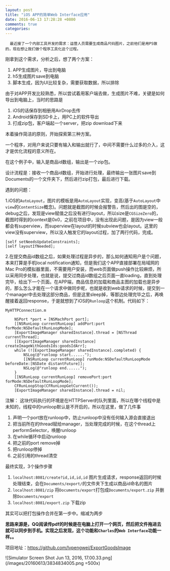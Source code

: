 ```yaml
---
layout: post
title: "iOS APP的简单Web Interface应用"
date: 2016-06-13 17:28:28 +0800
comments: true
categories: 
---
```


      最近接了一个内部工具开发的需求：运营人员需要生成商品尺码图片，之前他们是用PS做的，现在想让我们做个程序工具化这个过程。

刚拿到这个需求，分析之后，想了两个方案：

 1. APP生成图片，导出到电脑
 2. h5生成图片save到电脑
 3. 脚本生成，因为UI比较复杂，需要获取数据，所以排除

由于对APP开发比较熟悉，所以尝试着用客户端去做，生成图片不难，关键是如何导出到电脑上，当时的思路是

 1. iOS的话保存到相册用AirDrop去传
 2. Android保存到SD卡上，用PC上的软件导出
 3. 打成zip包，客户端起一个server，把zip download下来

本着操作简洁的原则，开始探索第三种方案。

一个程序，对用户来说只要有输入和输出就行了，中间不需要什么过多的介入，这才是优化流程的意义所在。

在这个例子中，输入是商品id数组，输出是一个zip包。

设计流程是：接收一个商品id数组，开始进行处理，最终输出一张图片save到Documents的一个文件夹下，然后进行zip打包，最后进行下载。

遇到的问题：

1.iOS的`AutoLayout`，图片的模板是用`AutoLayout`实现，变高(基于`AutoLayout`中`view`的`ContentSize`概念)。问题就是截图的时候会报警告，然后出的图是空的，debug之后，发现是view赋值之后没有进行layout，所以size是`CGSizeZero`的，截图时得到的context是0x0，之前在项目中，没有出现此问题，是因为view一般都会有superview，而superview在layout的时候subview也会layout。这里的view没有superview，所以没人触发它的layout过程，加了两行代码，完成。
```
[self setNeedsUpdateConstraints];
[self layoutIfNeeded];
```

2.在提交商品id数组之后，如果处理过程是异步的，那么如何通知用户是个问题，本来打算是手机local notification通知，但是我们这个APP直接部署在局域网的Mac Pro的模拟器里面，不需要用户安装，而web页面做push操作比较麻烦，所以采用同步处理，也就是说，提交过商品id数组之后页面一直loading，直到处理完毕，给出下一个页面。在APP端，商品信息的加载和商品主图的加载也是异步的，那么怎么才能在一个请求中做同步呢，也就是收到web请求的时候，提交到一个manager中去处理这部分商品，但是这里sleep掉，等那边处理完毕之后，再唤醒接着返回response，于是就想到了iOS的`Runloop`这个机制。代码如下：

`MyHTTPConnection.m`
```
	NSPort *port = [NSMachPort port];
    [[NSRunLoop currentRunLoop] addPort:port forMode:NSDefaultRunLoopMode];
    [ExportImageManager sharedInstance].thread = [NSThread currentThread];
    [[ExportImageManager sharedInstance] createImageWithGoodsIds:goodsIdArr];
    while (![ExportImageManager sharedInstance].completed) {
        NSLog(@"runloop start......");
        [[NSRunLoop currentRunLoop] runMode:NSDefaultRunLoopMode beforeDate:[NSDate distantFuture]];
        NSLog(@"runloop end......");
    }
    [[NSRunLoop currentRunLoop] removePort:port forMode:NSDefaultRunLoopMode];
    CFRunLoopStop(CFRunLoopGetCurrent());
    [ExportImageManager sharedInstance].thread = nil;
```
注解：
这块代码执行的环境是在HTTPServer的队列里面，所以在哪个线程中是未知的，线程中的runloop默认是不开启的，所以在这里，做了几件事

 1. 声明一个port放在runloop中，防止runloop中没有任何输入源会直接退出
 2. 把当前所在的thread赋给manager，当处理完成的时候，在这个thread上performSelector，唤醒runloop
 2. 在while循环中启动runloop
 3. 把之前的port remove掉
 4. 把runloop停掉
 5. 之前引用的thread清空

最终实现，3个操作步骤

 1. `localhost:8081/create?id,id,id,id` 图片生成请求，response返回的时候处理结束，会在`Documents/export/`的文件夹下生成以商品id命名的图片
 2. `localhost:8081/zip` 将`Documents/export`打包成`Documents/export.zip` 并删除`Documents/export`
 3. `localhost:8081/export.zip` 下载zip

其实可以把打包操作合并在第一步中。缩减为两步

**思路来源是，QQ阅读传pdf的时候是在电脑上打开一个网页，然后把文件拖进去就可以同步到手机。实现之后发现，这个功能和`Charles`的`Web Interface`功能一样。。**

项目地址：https://github.com/lvpengwei/ExportGoodsImage

![Simulator Screen Shot Jun 13, 2016, 17.00.33.png](/images/20160613/3834834005.png =500x)

  